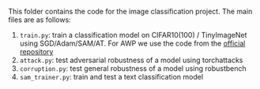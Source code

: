 This folder contains the code for the image classification project. The main files are as follows:

1. `train.py`: train a classification model on CIFAR10(100) / TinyImageNet using SGD/Adam/SAM/AT. For AWP we use the code from the [official repository](https://github.com/csdongxian/AWP)
2. `attack.py`: test adversarial robustness of a model using torchattacks
3. `corruption.py`: test general robustness of a model using robustbench
4. `sam_trainer.py`: train and test a text classification model
